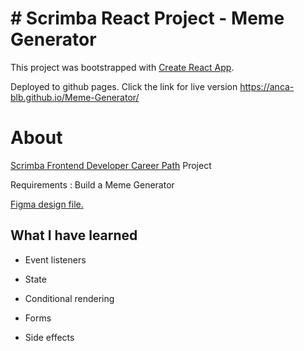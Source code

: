 # # Scrimba React Project - Meme Generator

This project was bootstrapped with [Create React App](https://github.com/facebook/create-react-app).


Deployed to github pages. Click the link for live version https://anca-blb.github.io/Meme-Generator/

# About

[Scrimba Frontend Developer Career Path](https://scrimba.com/learn/frontendReact) Project 

Requirements : Build a Meme Generator

[Figma design file.](https://www.figma.com/file/MoLwFPHNHJVrzdFurxHzNV/Meme-Generator?node-id=0%3A1)

## What I have learned

* Event listeners

* State

* Conditional rendering

* Forms

* Side effects
